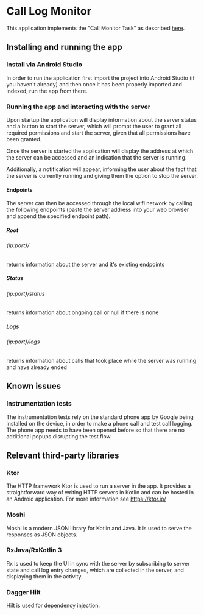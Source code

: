 # Call Log Monitor

This application implements the "Call Monitor Task" as described [here](files/technical-task-call-log.pdf).

## Installing and running the app
### Install via Android Studio
In order to run the application first import the project into Android Studio (if you haven't already) and then once it has been properly imported and indexed, run the app from there.

### Running the app and interacting with the server

Upon startup the application will display information about the server status and a button to start the server, which will prompt the user to grant all required permissions and start the server, given that all permissions have been granted.

Once the server is started the application will display the address at which the server can be accessed and an indication that the server is running.

Additionally, a notification will appear, informing the user about the fact that the server is currently running and giving them the option to stop the server.

#### Endpoints

The server can then be accessed through the local wifi network by calling the following endpoints (paste the server address into your web browser and append the specified endpoint path).

##### Root
###### {ip:port}/

returns information about the server and it's existing endpoints

##### Status

###### {ip:port}/status

returns information about ongoing call or null if there is none

##### Logs

###### {ip:port}/logs

returns information about calls that took place while the server was running and have already ended

## Known issues

### Instrumentation tests

The instrumentation tests rely on the standard phone app by Google being installed on the device, in order to make a phone call and test call logging. The phone app needs to have been opened before so that there are no additional popups disrupting the test flow.

## Relevant third-party libraries

### Ktor
The HTTP framework Ktor is used to run a server in the app. It provides a
straightforward way of writing HTTP servers in Kotlin and can be hosted in an Android application.
For more information see https://ktor.io/

### Moshi
Moshi is a modern JSON library for Kotlin and Java. It is used to serve the responses as JSON objects.

### RxJava/RxKotlin 3
Rx is used to keep the UI in sync with the server by subscribing to server state and
call log entry changes, which are collected in the server, and displaying them in the activity.

### Dagger Hilt
Hilt is used for dependency injection.